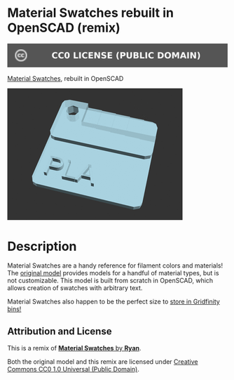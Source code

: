 # Material Swatches rebuilt in OpenSCAD (remix)

[![CC0-1.0 license][license-badge]][license]

[Material Swatches][original-model-url], rebuilt in OpenSCAD

![Animated example](images/readme/demo.gif)

# Description

Material Swatches are a handy reference for filament colors and materials! The
[original model][original-model-url] provides models for a handful of material
types, but is not customizable. This model is built from scratch in OpenSCAD,
which allows creation of swatches with arbitrary text.

Material Swatches also happen to be the perfect size to [store in Gridfinity
bins!][gridfinity-bins-material-swatches]

## Attribution and License

This is a remix of
[**Material Swatches** by **Ryan**][original-model-url].

Both the original model and this remix are licensed under
[Creative Commons CC0 1.0 Universal (Public Domain)][license].

[gridfinity-bins-material-swatches]: https://www.printables.com/model/587675
[license-badge]: /_static/license-badge-cc0-1.0.svg
[license]: http://creativecommons.org/publicdomain/zero/1.0/
[original-model-url]: https://printables.com/model/2256
